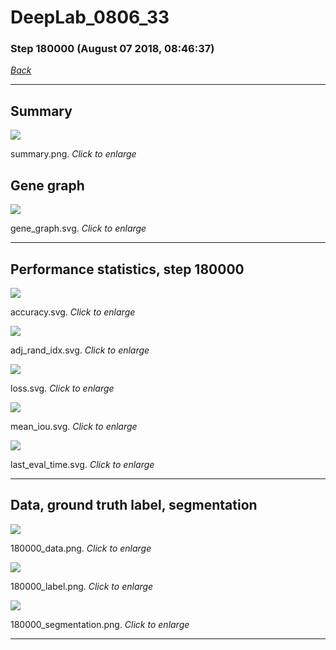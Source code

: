 # DeepLab_0806_33

### Step 180000 (August 07 2018, 08:46:37)

[_Back_](..)

---

## Summary

<div class="images"><a href="media/summary.png"><img  src="media/summary.png" align="center"></a><p>summary.png. <i>Click to enlarge</i></p></div>

## Gene graph

<div class="images"><a href="media/gene_graph.svg"><img  src="media/gene_graph.svg" align="center"></a><p>gene_graph.svg. <i>Click to enlarge</i></p></div>

---

## Performance statistics, step 180000

<div class="images"><a href="media/accuracy.svg"><img class="mini" src="media/accuracy.svg" align="center"></a><p>accuracy.svg. <i>Click to enlarge</i></p></div>
<div class="images"><a href="media/adj_rand_idx.svg"><img class="mini" src="media/adj_rand_idx.svg" align="center"></a><p>adj_rand_idx.svg. <i>Click to enlarge</i></p></div>
<div class="images"><a href="media/loss.svg"><img class="mini" src="media/loss.svg" align="center"></a><p>loss.svg. <i>Click to enlarge</i></p></div>
<div class="images"><a href="media/mean_iou.svg"><img class="mini" src="media/mean_iou.svg" align="center"></a><p>mean_iou.svg. <i>Click to enlarge</i></p></div>
<div class="images"><a href="media/last_eval_time.svg"><img class="mini" src="media/last_eval_time.svg" align="center"></a><p>last_eval_time.svg. <i>Click to enlarge</i></p></div>

---

## Data, ground truth label, segmentation

<div class="images"><a href="media/180000_data.png"><img class="mini" src="media/180000_data.png" align="center"></a><p>180000_data.png. <i>Click to enlarge</i></p></div>
<div class="images"><a href="media/180000_label.png"><img class="mini" src="media/180000_label.png" align="center"></a><p>180000_label.png. <i>Click to enlarge</i></p></div>
<div class="images"><a href="media/180000_segmentation.png"><img class="mini" src="media/180000_segmentation.png" align="center"></a><p>180000_segmentation.png. <i>Click to enlarge</i></p></div>

---


